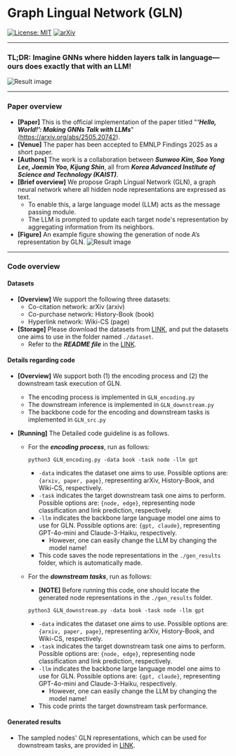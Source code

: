 # Graph Lingual Network (GLN)

[![License: MIT](https://img.shields.io/badge/License-MIT-blue.svg)](LICENSE) [![arXiv](https://img.shields.io/badge/arXiv-2505.20742-b31b1b.svg)](https://arxiv.org/abs/2505.20742)

--------

### TL;DR: Imagine GNNs where hidden layers talk in language—ours does exactly that with an LLM!
![Result image](https://github.com/kswoo97/GLN/blob/main/GLN_figures/GLN_Image.png)

--------

### Paper overview

- **[Paper]** This is the official implementation of the paper titled "***‘Hello, World!’: Making GNNs Talk with LLMs***" (https://arxiv.org/abs/2505.20742).
- **[Venue]** The paper has been accepted to EMNLP Findings 2025 as a short paper.
- **[Authors]** The work is a collaboration between ***Sunwoo Kim, Soo Yong Lee, Jaemin Yoo, Kijung Shin***, all from ***Korea Advanced Institute of Science and Technology (KAIST)***.
- **[Brief overview]** We propose Graph Lingual Network (GLN), a graph neural network where all hidden node representations are expressed as text.
  - To enable this, a large language model (LLM) acts as the message passing module.
  - The LLM is prompted to update each target node's representation by aggregating information from its neighbors.
- **[Figure]** An example figure showing the generation of node A’s representation by GLN.
![Result image](https://github.com/kswoo97/GLN/blob/main/GLN_figures/new_overview.png)

--------

### Code overview

#### Datasets

- **[Overview]** We support the following three datasets:
  - Co-citation network: arXiv (arxiv)
  - Co-purchase network: History-Book (book)
  - Hyperlink network: Wiki-CS (page)
- **[Storage]** Please download the datasets from [LINK](https://www.dropbox.com/scl/fo/xyhn4mnnw311lof02f3tw/ALGcrX9Er4c2sFgW6BI4AMA?rlkey=5gtzq154fd8r2xzn3l2ubwncl&st=sy4o47rb&dl=0), and put the datasets one aims to use in the folder named `./dataset`.
  - Refer to the ***README file*** in the [LINK](https://www.dropbox.com/scl/fo/xyhn4mnnw311lof02f3tw/ALGcrX9Er4c2sFgW6BI4AMA?rlkey=5gtzq154fd8r2xzn3l2ubwncl&st=sy4o47rb&dl=0).
 
#### Details regarding code

- **[Overview]** We support both (1) the encoding process and (2) the downstream task execution of GLN.
  - The encoding process is implemented in `GLN_encoding.py`
  - The downstream inference is implemented in `GLN_downstream.py`
  - The backbone code for the encoding and downstream tasks is implemented in `GLN_src.py`

- **[Running]** The Detailed code guideline is as follows.
  - For the ***encoding process***, run as follows:
    ```
    python3 GLN_encoding.py -data book -task node -llm gpt
    ```
    - `-data` indicates the dataset one aims to use. Possible options are: `{arxiv, paper, page}`, representing arXiv, History-Book, and Wiki-CS, respectively.
    - `-task` indicates the target downstream task one aims to perform. Possible options are: `{node, edge}`, representing node classification and link prediction, respectively.
    - `-llm` indicates the backbone large language model one aims to use for GLN. Possible options are: `{gpt, claude}`, representing GPT-4o-mini and Claude-3-Haiku, respectively.
      - However, one can easily change the LLM by changing the model name!
    - This code saves the node representations in the `./gen_results` folder, which is automatically made.

  - For the ***downstream tasks***, run as follows:
    - **[NOTE]** Before running this code, one should locate the generated node representations in the `./gen_results` folder.
    ```
    python3 GLN_downstream.py -data book -task node -llm gpt
    ```
    - `-data` indicates the dataset one aims to use. Possible options are: `{arxiv, paper, page}`, representing arXiv, History-Book, and Wiki-CS, respectively.
    - `-task` indicates the target downstream task one aims to perform. Possible options are: `{node, edge}`, representing node classification and link prediction, respectively.
    - `-llm` indicates the backbone large language model one aims to use for GLN. Possible options are: `{gpt, claude}`, representing GPT-4o-mini and Claude-3-Haiku, respectively.
      - However, one can easily change the LLM by changing the model name!
    - This code prints the target downstream task performance.

#### Generated results

- The sampled nodes' GLN representations, which can be used for downstream tasks, are provided in [LINK](https://www.dropbox.com/scl/fo/whvxkp4if3zfmenftg5gs/AKl6_L3i5A1klI4BJACU5Lg?rlkey=1zik6ycivp1w7ynd5sfhomujs&st=0w423zig&dl=0).
